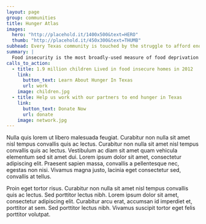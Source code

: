 ```yaml
---
layout: page
group: communities
title: Hunger Atlas
images:
  hero: "http://placehold.it/1400x500&text=HERO"
  thumb: "http://placehold.it/450x300&text=THUMB"
subhead: Every Texas community is touched by the struggle to afford enough food.
summary: |
  Food insecurity is the most broadly-used measure of food deprivation in the United States. The USDA defines food insecurity as meaning “consistent access to adequate food is limited by a lack of money and other resources at times during the year.”
calls_to_action:
  - title: 1.9 million children Lived in food insecure homes in 2012
    link:
      button_text: Learn About Hunger In Texas
      url: work
    image: children.jpg
  - title: Help us work with our partners to end hunger in Texas
    link:
      button_text: Donate Now
      url: donate
    image: network.jpg
---
```


Nulla quis lorem ut libero malesuada feugiat. Curabitur non nulla sit amet nisl tempus convallis quis ac lectus. Curabitur non nulla sit amet nisl tempus convallis quis ac lectus. Vestibulum ac diam sit amet quam vehicula elementum sed sit amet dui. Lorem ipsum dolor sit amet, consectetur adipiscing elit. Praesent sapien massa, convallis a pellentesque nec, egestas non nisi. Vivamus magna justo, lacinia eget consectetur sed, convallis at tellus.

Proin eget tortor risus. Curabitur non nulla sit amet nisl tempus convallis quis ac lectus. Sed porttitor lectus nibh. Lorem ipsum dolor sit amet, consectetur adipiscing elit. Curabitur arcu erat, accumsan id imperdiet et, porttitor at sem. Sed porttitor lectus nibh. Vivamus suscipit tortor eget felis porttitor volutpat.
